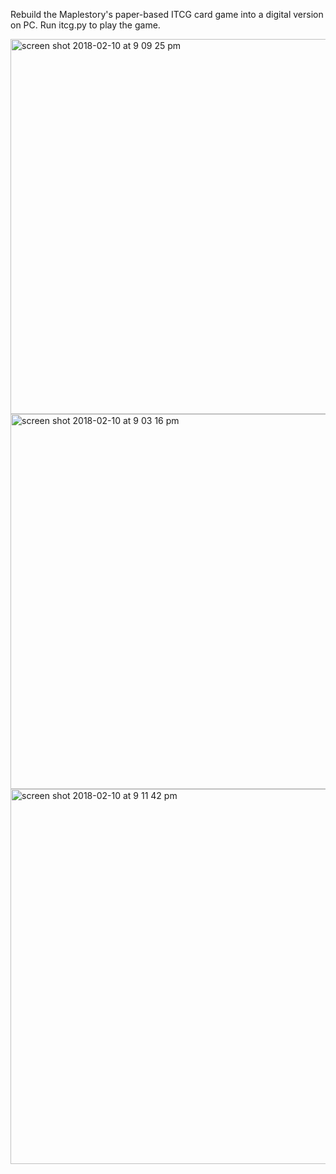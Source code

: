 Rebuild the Maplestory's paper-based ITCG card game into a digital version on PC.
Run itcg.py to play the game.

<img width="600" alt="screen shot 2018-02-10 at 9 09 25 pm" src="https://user-images.githubusercontent.com/32648899/36069120-30a27638-0ea9-11e8-948e-609cbdb35be8.png">

<img width="600" alt="screen shot 2018-02-10 at 9 03 16 pm" src="https://user-images.githubusercontent.com/32648899/36069132-a47ee816-0ea9-11e8-852f-1f9e429e098b.png">

<img width="600" alt="screen shot 2018-02-10 at 9 11 42 pm" src="https://user-images.githubusercontent.com/32648899/36069137-b04d4b74-0ea9-11e8-9107-42e28faa7fa9.png">





